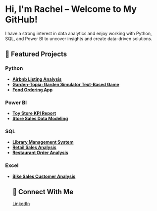 <h1>Hi, I'm Rachel – Welcome to My GitHub! </h1>
<p>I have a strong interest in data analytics and enjoy working with Python, SQL, and Power BI to uncover insights and create data-driven solutions.</p>

<h2>📌 Featured Projects</h2>

<h3> Python</h3>
<ul>
  <li><a href="https://github.com/philoooo/Projects/blob/main/Airbnb.ipynb"><b>Airbnb Listing Analysis</b></a></li>
  <li><a href="https://github.com/philoooo/DataQuest/blob/main/GardenTopia.ipynb"><b>Garden-Topia: Garden Simulator Text-Based Game</b></a></li>
  <li><a href="https://github.com/philoooo/DataQuest/blob/main/QuickEatz.ipynb"><b>Food Ordering App</b></a></li>
</ul>

<h3> Power BI</h3>
<ul>
  <li><a href="https://drive.google.com/file/d/1wp2P1sflpjU3sshp1laXSMC9QOY_ArS6/view?usp=drive_link"><b>Toy Store KPI Report</b></a></li>
  <li><a href="https://drive.google.com/file/d/1e_zpG72L79UUOtFAm0twkTmSKe_xTU6u/view?usp=sharing"><b>Store Sales Data Modeling</b></a></li>
</ul>

<h3> SQL</h3>
<ul>
  <li><a href="https://github.com/philoooo/Library-Management-System"><b>Library Management System</b></a></li>
  <li><a href="https://github.com/philoooo/Retail-Sales-P1/blob/main/README.md"><b>Retail Sales Analysis</b></a></li>
  <li><a href="https://github.com/philoooo/Restaurant-Order-Analysis-in-SQL/blob/main/Resturant%20Data%20Analysis.sql"><b>Restaurant Order Analysis</b></a></li>
</ul>

<h3> Excel</h3>
<ul>
<li><a href="https://github.com/philoooo/Bike-Sales-Dashboard/blob/main/README.md"><b>Bike Sales Customer Analysis</b></a></li>

<h2>🤝 Connect With Me</h2>
<p>
  <a href="https://www.linkedin.com/in/rachel-curran-ba23a7303" target="_blank">LinkedIn</a>
</p>


